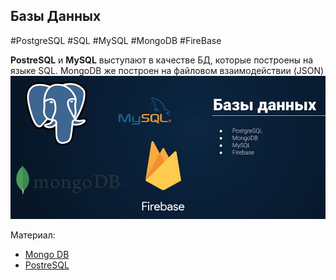 ## **Базы Данных**
#PostgreSQL #SQL #MySQL #MongoDB #FireBase

**PostreSQL** и **MySQL** выступают в качестве БД, которые построены на языке SQL. MongoDB же построен на файловом взаимодействии (JSON)
![](_png/Pasted%20image%2020220907172345.png)

Материал:
- [Mongo DB](../../Development/BackEnd%20-%20Node.JS%20+%20Express__Mongo,%20Graph,%20SQL/Mongo%20DB.md)
- [PostreSQL](../../Development/BackEnd%20-%20Node.JS%20+%20Express__Mongo,%20Graph,%20SQL/Илья%20Фофанов%20Практический%20курс%20для%20новичков%20по%20SQL%20и%20PostgreSQL%20(2020)/PostreSQL.md)